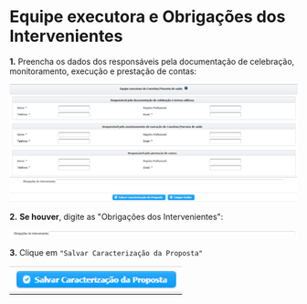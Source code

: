 # Equipe executora e Obrigações dos Intervenientes

**1.** Preencha os dados dos responsáveis pela documentação de celebração, monitoramento, execução e prestação de contas:

![](<../../../../.gitbook/assets/image (30).png>)

**2.** **Se houver**, digite as "Obrigações dos Intervenientes":

![](<../../../../.gitbook/assets/image (308).png>)

**3.** Clique em `"Salvar Caracterização da Proposta"`

![](<../../../../.gitbook/assets/image (382).png>)
